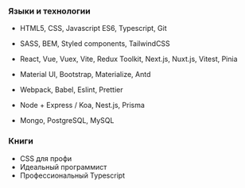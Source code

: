 ### Языки и технологии

- HTML5, CSS, Javascript ES6, Typescript, Git
- SASS, BEM, Styled components, TailwindCSS
- React, Vue, Vuex, Vite, Redux Toolkit, Next.js, Nuxt.js, Vitest, Pinia
- Material UI, Bootstrap, Materialize, Antd
- Webpack, Babel, Eslint, Prettier

- Node + Express / Koa, Nest.js, Prisma
- Mongo, PostgreSQL, MySQL


### Книги 

- CSS для профи
- Идеальный программист
- Профессиональный Typescript
